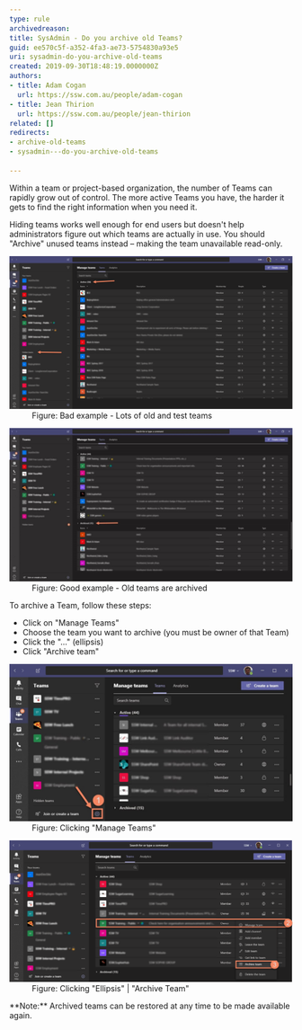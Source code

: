 ```yaml
---
type: rule
archivedreason: 
title: SysAdmin - Do you archive old Teams?
guid: ee570c5f-a352-4fa3-ae73-5754830a93e5
uri: sysadmin-do-you-archive-old-teams
created: 2019-09-30T18:48:19.0000000Z
authors:
- title: Adam Cogan
  url: https://ssw.com.au/people/adam-cogan
- title: Jean Thirion
  url: https://ssw.com.au/people/jean-thirion
related: []
redirects:
- archive-old-teams
- sysadmin---do-you-archive-old-teams

---
```


Within a team or project-based organization, the number of Teams can rapidly grow out of control. The more active Teams you have, the harder it gets to find the right information when you need it.

<!--endintro-->

Hiding teams works well enough for end users but doesn't help administrators figure out which teams are actually in use. You should "Archive" unused teams instead – making the team unavailable read-only.
<dl class="badImage"><dt><img src="old-teams-bad.png" alt="old-teams-bad.png" style="width:750px;"></dt><dd>Figure: Bad example - Lots of old and test teams</dd></dl><dl class="goodImage"><dt><img src="old-teams-good.jpg" alt="old-teams-good.jpg" style="width:750px;"></dt><dd>Figure: Good example - Old teams are archived</dd></dl>
To archive a Team, follow these steps:



* Click on "Manage Teams"
* Choose the team you want to archive (you must be owner of that Team)
* Click the "..." (ellipsis)
* Click "Archive team"

<dl class="image"><dt><img src="old-teams-how1.jpg" alt="old-teams-how1.jpg" style="width:750px;"></dt><dd>Figure: Clicking "Manage Teams"</dd></dl><dl class="image"><dt><img src="old-teams-how2.png" alt="old-teams-how2.png" style="width:750px;"></dt><dd>Figure: Clicking "Ellipsis" | "Archive Team"</dd></dl>
**Note:** Archived teams can be restored at any time to be made available again.
